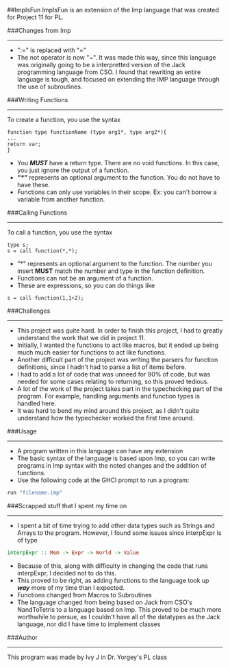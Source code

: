 ##ImpIsFun
ImpIsFun is an extension of the Imp language that was created for Project 11 for PL.


###Changes from Imp
___
* ":=" is replaced with "="
* The not operator is now "~". It was made this way, since this language was originally going to be a interpretted version of the Jack programming language from CSO. I found that rewriting an entire language is tough, and focused on extending the IMP language through the use of subroutines.

###Writing Functions
___
To create a function, you use the syntax

```
function type functionName (type arg1*, type arg2*){
...
return var;
}
```

* You ___MUST___ have a return type. There are no void functions. In this case, you just ignore the output of a function.
* ___"*"___ represents an optional argument to the function. You do not have to have these.
* Functions can only use variables in their scope. Ex: you can't borrow a variable from another function.

###Calling Functions
___
To call a function, you use the syntax
```
type s;
s = call function(*,*);
```

* "*" represents an optional argument to the function. The number you insert __MUST__ match the number and type in the function definition.
* Functions can not be an argument of a function.
* These are expressions, so you can do things like
```
s = call function(1,1+2);
```

###Challenges
___
* This project was quite hard. In order to finish this project, I had to greatly understand the work that we did in project 11.
*  Initially, I wanted the functions to act like macros, but it ended up being much much easier for functions to act like functions.
*  Another difficult part of the project was writing the parsers for function definitions, since I hadn't had to parse a list of items before.
*  I had to add a lot of code that was unneed for 90% of code, but was needed for some cases relating to returning, so this proved tedious.
*  A lot of the work of the project takes part in the typechecking part of the program. For example, handling arguments and function types is handled here.
*  It was hard to bend my mind around this project, as I didn't quite understand how the typechecker worked the first time around.

###Usage
___
* A program written in this language can have any extension
* The basic syntax of the language is based upon Imp, so you can write programs in Imp syntax with the noted changes and the addition of functions.
* Use the following code at the GHCI prompt to run a program:

```haskell
run "filename.imp"
```
###Scrapped stuff that I spent my time on
___
* I spent a bit of time trying to add other data types such as Strings and Arrays to the program. However, I found some issues since interpExpr is of type


```haskell 
interpExpr :: Mem -> Expr -> World -> Value
```
* Because of this, along with difficulty in changing the code that runs interpExpr, I decided not to do this.
* This proved to be right, as adding functions to the language took up ___way___ more of my time than I expected.
* Functions changed from Macros to Subroutines
* The language changed from being based on Jack from CSO's NandToTetris to a language based on Imp. This proved to be much more worthwhile to persue, as I couldn't have all of the datatypes as the Jack language, nor did I have time to implement classes

###Author
___
This program was made by Ivy J in Dr. Yorgey's PL class